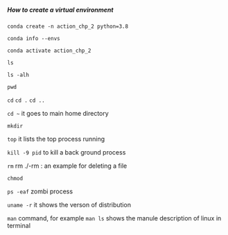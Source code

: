 ##### How to create a virtual environment 

`conda create -n action_chp_2 python=3.8`

`conda info --envs` 

`conda activate action_chp_2`


`ls` 

`ls -alh` 

`pwd`

`cd`  `cd .`  `cd ..`

`cd ~` it goes to main home directory

`mkdir`

`top` it lists the top process running

`kill -9 pid` to kill a back ground process 

`rm` rm ./-rm : an example for deleting a file 

`chmod` 

`ps -eaf` zombi process

`uname -r` it shows the verson of distribution

`man` command, for example `man ls` shows the manule description of linux in terminal  


